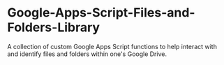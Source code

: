 # Google-Apps-Script-Files-and-Folders-Library
A collection of custom Google Apps Script functions to help interact with and identify files and folders within one's Google Drive.
